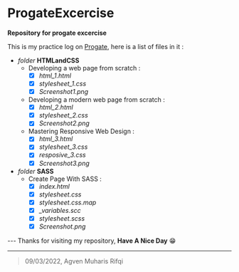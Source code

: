 
# ProgateExcercise

**Repository for progate excercise**

This is my practice log on [Progate](https://progate.com), here is a list of files in it :

- *folder* **HTMLandCSS**
	- Developing a web page from scratch :
		- [x] *html_1.html*
		- [x] *stylesheet_1.css*
		- [x] *Screenshot1.png*
	- Developing a modern web page from scratch :
		- [x] *html_2.html*
		- [x] *stylesheet_2.css*
		- [x] *Screenshot2.png* 
	- Mastering Responsive Web Design :
		- [x] *html_3.html*
		- [x] *stylesheet_3.css* 
		- [x] *resposive_3.css*
		- [x] *Screenshot3.png*
- *folder* **SASS**
	- Create Page With SASS :
		- [x] *index.html*
		- [x] *stylesheet.css*
		- [x] *stylesheet.css.map*
		- [x] *_variables.scc*
		- [x] *stylesheet.scss*
		- [x] *Screenshot.png*

--- Thanks for visiting my repository, **Have A Nice Day** 😁 

------------------------------------------------------------------------------------

> 09/03/2022, Agven Muharis Rifqi
